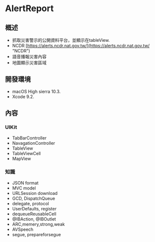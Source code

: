 # AlertReport

## 概述
-  抓取災害警示的公開資料平台，並顯示在tableView.
-  NCDR
[https://alerts.ncdr.nat.gov.tw/](https://alerts.ncdr.nat.gov.tw/ "NCDR")
-  語音播報災害內容
-  地圖顯示災害區域
## 開發環境
-  macOS High sierra 10.3.
-  Xcode 9.2.

## 內容
### UIKit
- TabBarController
- NavagationController
- TableView
- TableViewCell
- MapView

### 知識
-  JSON format
-  MVC model
-  URLSession download
-  GCD, DispatchQueue
-  delegate, protocol
-  UserDefaults, register
-  dequeueReusableCell
-  @IBAction, @IBOutlet
-  ARC,memery,strong,weak
-  AVSpeech
-  segue, prepareforsegue
